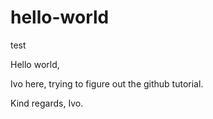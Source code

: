 # hello-world
test

Hello world,

Ivo  here, trying to figure out the github tutorial.


Kind regards,
Ivo.
